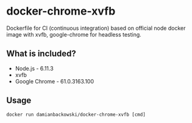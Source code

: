 # docker-chrome-xvfb

Dockerfile for CI (continuous integration) based on official node docker image with xvfb, google-chrome for headless testing.

## What is included?

* Node.js - 6.11.3
* xvfb
* Google Chrome - 61.0.3163.100

## Usage 

```
docker run damianbackowski/docker-chrome-xvfb [cmd]
```
